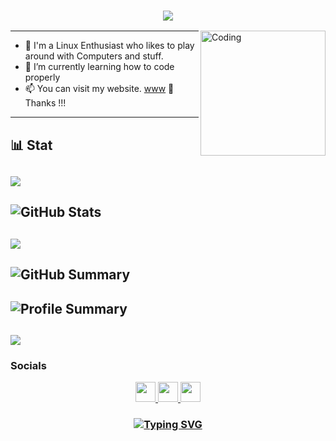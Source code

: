 <h3 align="center">
  <img src="https://readme-typing-svg.herokuapp.com/?font=Righteous&size=35&center=true&vCenter=true&width=1600&height=70&duration=4000&lines=Hey!+I'm+Nny+" />
</h3>

<img align="right" alt="Coding" width="200" src="https://static01.nyt.com/images/2021/04/24/business/15Techfix-illo/15Techfix-illo-jumbo.gif?quality=75&auto=webp">


---

- 🔭 I'm a Linux Enthusiast who likes to play around with Computers and stuff.
- 🌱 I’m currently learning how to code properly
- 📫 You can visit my website. [www](https://nnyx.io)  🤩 Thanks !!! 
---

📊 Stat
---
![](http://github-profile-summary-cards.vercel.app/api/cards/profile-details?username=R41nm4k3r&theme=nordfox) 
---
![GitHub Stats](http://github-profile-summary-cards.vercel.app/api/cards/stats?username=r41nm4k3r&theme=apprentice) 
---
![](https://github-readme-streak-stats.herokuapp.com?user=R41nm4k3r&theme=nordfox&hide_border=true&date_format=j%20M%5B%20Y%5D)
---
![GitHub Summary](http://github-profile-summary-cards.vercel.app/api/cards/profile-details?username=r41nm4k3r&theme=apprentice)
---
![Profile Summary](http://github-profile-summary-cards.vercel.app/api/cards/repos-per-language?username=R41nm4k3r&theme=apprentice) 
---
![](http://github-profile-summary-cards.vercel.app/api/cards/productive-time?username=R41nm4k3r&theme=apprentice&utcOffset=8) 
---

### Socials

<p align="center"> <a href="https://www.github.com/r41nm4k3r" target="_blank" rel="noreferrer"> <picture> <source media="(prefers-color-scheme: dark)" srcset="https://raw.githubusercontent.com/danielcranney/readme-generator/main/public/icons/socials/github-dark.svg" /> <source media="(prefers-color-scheme: light)" srcset="https://raw.githubusercontent.com/danielcranney/readme-generator/main/public/icons/socials/github.svg" /> <img src="https://raw.githubusercontent.com/danielcranney/readme-generator/main/public/icons/socials/github.svg" width="32" height="32" /> </picture> </a><a href="https://www.linkedin.com/in/ctitus" target="_blank" rel="noreferrer"> <picture> <source media="(prefers-color-scheme: dark)" srcset="https://raw.githubusercontent.com/danielcranney/readme-generator/main/public/icons/socials/linkedin-dark.svg" /> <source media="(prefers-color-scheme: light)" srcset="https://raw.githubusercontent.com/danielcranney/readme-generator/main/public/icons/socials/linkedin.svg" /> <img src="https://raw.githubusercontent.com/danielcranney/readme-generator/main/public/icons/socials/linkedin.svg" width="32" height="32" /> </picture> </a> <a href="https://christitus.com/rss" target="_blank" rel="noreferrer"> <picture> <source media="(prefers-color-scheme: dark)" srcset="https://raw.githubusercontent.com/danielcranney/readme-generator/main/public/icons/socials/rss-dark.svg" /> <source media="(prefers-color-scheme: light)" srcset="https://raw.githubusercontent.com/danielcranney/readme-generator/main/public/icons/socials/rss.svg" /> <img src="https://raw.githubusercontent.com/danielcranney/readme-generator/main/public/icons/socials/rss.svg" width="32" height="32" /> </picture> </a> </p>


<h3 align="center">

  [![Typing SVG](https://readme-typing-svg.herokuapp.com?font=Fantasque+Sans+Mono&weight=700&size=24&pause=1000&color=0e75b6&center=true&width=446&lines=Thank+you+for+visiting!+%F0%9F%91%8D)](https://git.io/typing-svg)

</h3>



<!--

Or you can donate cryto on my btc wallet :)  
> 1N3MeV2dsX6gQB42HXU6MF2hAix1mqjo8i

![Bitcoin](https://github.com/user-attachments/assets/7ed32f8f-c499-46f0-a53c-3f6fbd343699)





**r41nm4k3r/R41nm4k3r** is a ✨ _special_ ✨ repository because its `README.md` (this file) appears on your GitHub profile.

Here are some ideas to get you started:

- 🔭 I’m currently working on ...
- 🌱 I’m currently learning ...
- 👯 I’m looking to collaborate on ...
- 🤔 I’m looking for help with ...
- 💬 Ask me about ...
- 📫 How to reach me: ...
- 😄 Pronouns: ...
- ⚡ Fun fact: ...
-->

